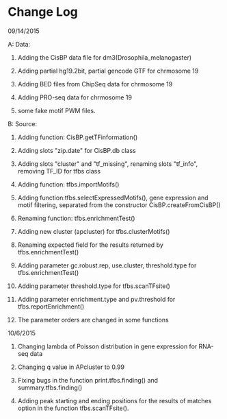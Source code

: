 Change Log
========
09/14/2015

A: Data:

1) Adding the CisBP data file for dm3(Drosophila_melanogaster)

2) Adding partial hg19.2bit, partial gencode GTF for chrmosome 19

3) Adding BED files from ChipSeq data for chrmosome 19

4) Adding PRO-seq data for chrmosome 19

5) some fake motif PWM files.

B: Source: 

1) Adding function: CisBP.getTFinformation()

2) Adding slots "zip.date" for CisBP.db class

3) Adding slots "cluster" and "tf_missing", renaming slots "tf_info", removing TF_ID for tfbs class

4) Adding function: tfbs.importMotifs()

5) Adding function:tfbs.selectExpressedMotifs(), gene expression and motif filtering, separated from the constructor CisBP.createFromCisBP()

6) Renaming function: tfbs.enrichmentTest()

7) Adding new cluster (apcluster) for tfbs.clusterMotifs()

8) Renaming expected field for the results returned by tfbs.enrichmentTest()

9) Adding parameter gc.robust.rep, use.cluster, threshold.type for tfbs.enrichmentTest()

10) Adding parameter threshold.type for tfbs.scanTFsite()

11) Adding parameter enrichment.type and pv.threshold for tfbs.reportEnrichment()

12) The parameter orders are changed in some functions

10/6/2015

1) Changing lambda of Poisson distribution in gene expression for RNA-seq data

2) Changing q value in APcluster to 0.99

3) Fixing bugs in the function print.tfbs.finding() and summary.tfbs.finding()

4) Adding peak starting and ending positions for the results of matches option in the function tfbs.scanTFsite().


